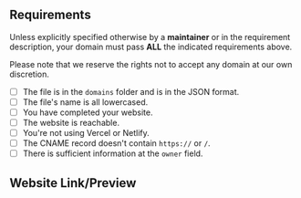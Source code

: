 <!-- Please complete this template so we can review your pull request faster. -->

## Requirements
Unless explicitly specified otherwise by a **maintainer** or in the requirement description, your domain must pass **ALL** the indicated requirements above.

Please note that we reserve the rights not to accept any domain at our own discretion.

- [ ] The file is in the `domains` folder and is in the JSON format.
- [ ] The file's name is all lowercased. <!-- Your file's name is yourname.json, not YourName.json or yOurNAme.jSon. -->
- [ ] You have completed your website. <!-- This is not required if the domain you're registering is for emails. -->
- [ ] The website is reachable.  <!-- This is not required if the domain you're registering is for emails. -->
- [ ] You're not using Vercel or Netlify.  <!-- This is not required if you're using an URL record. -->
- [ ] The CNAME record doesn't contain `https://` or `/`.  <!-- This is not required if you are not using a CNAME record. -->
- [ ] There is sufficient information at the `owner` field.  <!-- You need to have your email presented at `email` field. If you don't want to provide your email for any reason, you can specify another social platform (e.g. Twitter) so we can contact you. -->

## Website Link/Preview
<!-- Please provide a link or preview of your website below. -->
